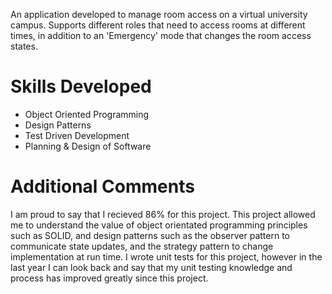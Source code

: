 An application developed to manage room access on a virtual university campus. Supports different roles that need to access rooms at different times, in addition to an 'Emergency' mode that changes the room access states.

# Skills Developed

- Object Oriented Programming
- Design Patterns
- Test Driven Development
- Planning & Design of Software

# Additional Comments

I am proud to say that I recieved 86% for this project. This project allowed me to understand the value of object orientated programming principles such as SOLID, and design patterns such as the observer pattern to communicate state updates, and the strategy pattern to change implementation at run time. I wrote unit tests for this project, however in the last year I can look back and say that my unit testing knowledge and process has improved greatly since this project.
